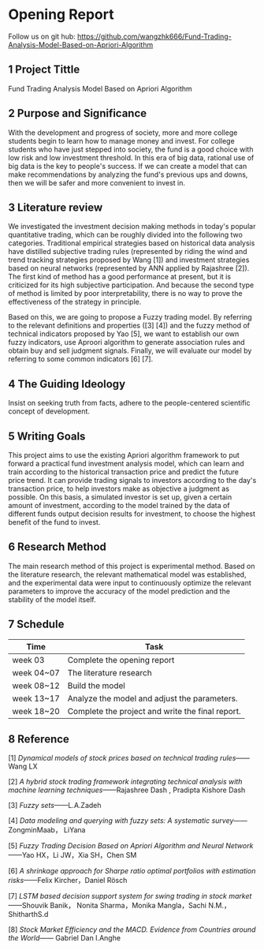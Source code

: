 # Opening Report

Follow us on git hub: https://github.com/wangzhk666/Fund-Trading-Analysis-Model-Based-on-Apriori-Algorithm

## 1 Project Tittle

Fund Trading Analysis Model Based on Apriori Algorithm

## 2 Purpose and Significance

With the development and progress of society, more and more college students begin to learn how to manage money and invest. For college students who have just stepped into society, the fund is a good choice with low risk and low investment threshold. In this era of big data, rational use of big data is the key to people's success. If we can create a model that can make recommendations by analyzing the fund's previous ups and downs, then we will be safer and more convenient to invest in.

## 3 Literature review

We investigated the investment decision making methods in today's popular quantitative trading,  which can be roughly divided into the following two categories. Traditional empirical strategies  based on historical data analysis have distilled subjective trading rules (represented by riding the  wind and trend tracking strategies proposed by Wang [1]) and investment strategies based on  neural networks (represented by ANN applied by Rajashree [2]). The first kind of method has a  good performance at present, but it is criticized for its high subjective participation. And because  the second type of method is limited by poor interpretability, there is no way to prove the  effectiveness of the strategy in principle. 

Based on this, we are going to propose a Fuzzy trading model. By referring to the relevant definitions  and properties ([3] [4]) and the fuzzy method of technical indicators proposed by Yao [5], we want to establish our own fuzzy indicators, use Aproori algorithm to generate association rules  and obtain buy and sell judgment signals. Finally, we will evaluate our model by referring to some  common indicators [6] [7].

## 4 The Guiding Ideology

Insist on seeking truth from facts, adhere to the people-centered scientific concept of development.

## 5 Writing Goals

This project aims to use the existing Apriori algorithm framework to put forward a practical fund investment analysis model, which can learn and train according to the historical transaction price and predict the future price trend. It can provide trading signals to investors according to the day's transaction price, to help investors make as objective a judgment as possible.
On this basis, a simulated investor is set up, given a certain amount of investment, according to the model trained by the data of different funds output decision results for investment, to choose the highest benefit of the fund to invest.

## 6 Research Method

The main research method of this project is experimental method. Based on the literature research, the relevant mathematical model was established, and the experimental data were input to continuously optimize the relevant parameters to improve the accuracy of the model prediction and the stability of the model itself.

## 7 Schedule

| Time       | Task                                             |
| ---------- | ------------------------------------------------ |
| week 03    | Complete the opening report                      |
| week 04~07 | The literature research                          |
| week 08~12 | Build the model                                  |
| week 13~17 | Analyze the model and adjust the parameters.     |
| week 18~20 | Complete the project and write the final report. |

## 8 Reference 

[1] *Dynamical models of stock prices based on technical trading rules*——Wang LX 

[2] *A hybrid stock trading framework integrating technical analysis with machine learning  techniques*——Rajashree Dash , Pradipta Kishore Dash 

[3] *Fuzzy sets*——L.A.Zadeh 

[4] *Data modeling and querying with fuzzy sets: A systematic survey*——ZongminMaab， LiYana 

[5] *Fuzzy Trading Decision Based on Apriori Algorithm and Neural Network*——Yao HX，Li  JW，Xia SH，Chen SM 

[6] *A shrinkage approach for Sharpe ratio optimal portfolios with estimation risks*——Felix  Kircher，Daniel Rösch 

[7] *LSTM based decision support system for swing trading in stock market*——Shouvik Banik， Nonita Sharma，Monika Mangla，Sachi N.M.，ShitharthS.d

[8] *Stock Market Efficiency and the MACD. Evidence from Countries around the World*—— Gabriel Dan I.Anghe

